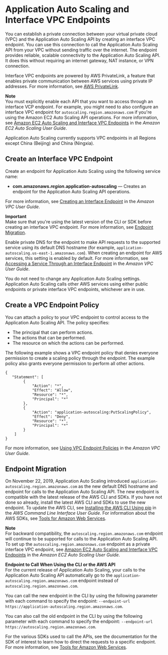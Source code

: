 # Application Auto Scaling and Interface VPC Endpoints<a name="application-auto-scaling-vpc-endpoints"></a>

You can establish a private connection between your virtual private cloud \(VPC\) and the Application Auto Scaling API by creating an interface VPC endpoint\. You can use this connection to call the Application Auto Scaling API from your VPC without sending traffic over the internet\. The endpoint provides reliable, scalable connectivity to the Application Auto Scaling API\. It does this without requiring an internet gateway, NAT instance, or VPN connection\. 

Interface VPC endpoints are powered by AWS PrivateLink, a feature that enables private communication between AWS services using private IP addresses\. For more information, see [AWS PrivateLink](https://aws.amazon.com/privatelink)\.

**Note**  
You must explicitly enable each API that you want to access through an interface VCP endpoint\. For example, you might need to also configure an interface VPC endpoint for `autoscaling.region.amazonaws.com` if you're using the Amazon EC2 Auto Scaling API operations\. For more information, see [Amazon EC2 Auto Scaling and Interface VPC Endpoints](https://docs.aws.amazon.com/autoscaling/ec2/userguide/ec2-auto-scaling-vpc-endpoints) in the *Amazon EC2 Auto Scaling User Guide*\.

Application Auto Scaling currently supports VPC endpoints in all Regions except China \(Beijing\) and China \(Ningxia\)\.

## Create an Interface VPC Endpoint<a name="create-vpce-app-as"></a>

Create an endpoint for Application Auto Scaling using the following service name:
+ **com\.amazonaws\.*region*\.application\-autoscaling**  — Creates an endpoint for the Application Auto Scaling API operations\. 

For more information, see [Creating an Interface Endpoint](https://docs.aws.amazon.com/vpc/latest/userguide/vpce-interface.html#create-interface-endpoint) in the *Amazon VPC User Guide*\. 

**Important**  
Make sure that you're using the latest version of the CLI or SDK before creating an interface VPC endpoint\. For more information, see [Endpoint Migration](#upgrading-cli-sdk-app-as)\.

Enable private DNS for the endpoint to make API requests to the supported service using its default DNS hostname \(for example, `application-autoscaling.us-east-1.amazonaws.com`\)\. When creating an endpoint for AWS services, this setting is enabled by default\. For more information, see [Accessing a Service Through an Interface Endpoint](https://docs.aws.amazon.com/vpc/latest/userguide/vpce-interface.html#access-service-though-endpoint) in the *Amazon VPC User Guide*\. 

You do not need to change any Application Auto Scaling settings\. Application Auto Scaling calls other AWS services using either public endpoints or private interface VPC endpoints, whichever are in use\. 

## Create a VPC Endpoint Policy<a name="create-vpce-policy-app-as"></a>

You can attach a policy to your VPC endpoint to control access to the Application Auto Scaling API\. The policy specifies:
+ The principal that can perform actions\.
+ The actions that can be performed\.
+ The resource on which the actions can be performed\.

The following example shows a VPC endpoint policy that denies everyone permission to create a scaling policy through the endpoint\. The example policy also grants everyone permission to perform all other actions\.

```
{
   "Statement": [
        {
            "Action": "*",
            "Effect": "Allow",
            "Resource": "*",
            "Principal": "*"
        },
        {
            "Action": "application-autoscaling:PutScalingPolicy",
            "Effect": "Deny",
            "Resource": "*",
            "Principal": "*"
        }
    ]
}
```

For more information, see [Using VPC Endpoint Policies](https://docs.aws.amazon.com/vpc/latest/userguide/vpc-endpoints-access.html#vpc-endpoint-policies) in the *Amazon VPC User Guide*\.

## Endpoint Migration<a name="upgrading-cli-sdk-app-as"></a>

On November 22, 2019, Application Auto Scaling introduced `application-autoscaling.region.amazonaws.com` as the new default DNS hostname and endpoint for calls to the Application Auto Scaling API\. The new endpoint is compatible with the latest release of the AWS CLI and SDKs\. If you have not done so already, install the latest AWS CLI and SDKs to use the new endpoint\. To update the AWS CLI, see [Installing the AWS CLI Using pip](https://docs.aws.amazon.com/cli/latest/userguide/cli-chap-install.html#install-tool-pip) in the *AWS Command Line Interface User Guide*\. For information about the AWS SDKs, see [Tools for Amazon Web Services](https://aws.amazon.com/tools)\.

**Note**  
For backward compatibility, the `autoscaling.region.amazonaws.com` endpoint will continue to be supported for calls to the Application Auto Scaling API\. To set up the `autoscaling.region.amazonaws.com` endpoint as a private interface VPC endpoint, see [Amazon EC2 Auto Scaling and Interface VPC Endpoints](https://docs.aws.amazon.com/autoscaling/ec2/userguide/ec2-auto-scaling-vpc-endpoints) in the *Amazon EC2 Auto Scaling User Guide*\.

**Endpoint to Call When Using the CLI or the AWS API**  
For the current release of Application Auto Scaling, your calls to the Application Auto Scaling API automatically go to the `application-autoscaling.region.amazonaws.com` endpoint instead of `autoscaling.region.amazonaws.com`\.

You can call the new endpoint in the CLI by using the following parameter with each command to specify the endpoint: `--endpoint-url https://application-autoscaling.region.amazonaws.com`\. 

You can also call the old endpoint in the CLI by using the following parameter with each command to specify the endpoint: `--endpoint-url https://autoscaling.region.amazonaws.com`\. 

For the various SDKs used to call the APIs, see the documentation for the SDK of interest to learn how to direct the requests to a specific endpoint\. For more information, see [Tools for Amazon Web Services](https://aws.amazon.com/tools)\.